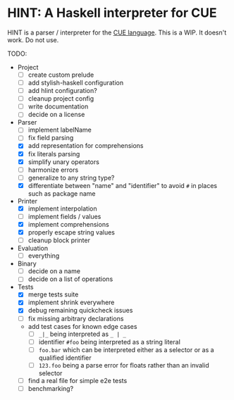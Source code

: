 # HINT: A Haskell interpreter for CUE

HINT is a parser / interpreter for the [CUE language](https://cuelang.org/). This is a WIP. It doesn't work. Do not use.

TODO:
  - Project
    - [ ] create custom prelude
    - [ ] add stylish-haskell configuration
    - [ ] add hlint configuration?
    - [ ] cleanup project config
    - [ ] write documentation
    - [ ] decide on a license
  - Parser
    - [ ] implement labelName
    - [ ] fix field parsing
    - [x] add representation for comprehensions
    - [x] fix literals parsing
    - [x] simplify unary operators
    - [ ] harmonize errors
    - [ ] generalize to any string type?
    - [x] differentiate between "name" and "identifier" to avoid `#` in places such as package name
  - Printer
    - [x] implement interpolation
    - [ ] implement fields / values
    - [x] implement comprehensions
    - [x] properly escape string values
    - [ ] cleanup block printer
  - Evaluation
    - [ ] everything
  - Binary
    - [ ] decide on a name
    - [ ] decide on a list of operations
  - Tests
    - [x] merge tests suite
    - [x] implement shrink everywhere
    - [x] debug remaining quickcheck issues
    - [ ] fix missing arbitrary declarations
    - add test cases for known edge cases
      - [ ] `_|_` being interpreted as `_ | _`
      - [ ] identifier `#foo` being interpreted as a string literal
      - [ ] `foo.bar` which can be interpreted either as a selector or as a qualified identifier
      - [ ] `123.foo` being a parse error for floats rather than an invalid selector
    - [ ] find a real file for simple e2e tests
    - [ ] benchmarking?
